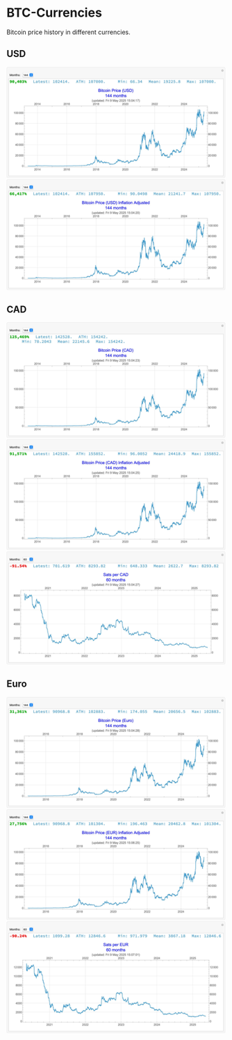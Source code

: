 # BTC-Currencies

Bitcoin price history in different currencies.

## USD
![](BTC-Currencies/Bitcoin-Price-USD.jpg)
![](BTC-Currencies/Bitcoin-Price-USD-Inflation-Adjusted.jpg)


## CAD
![](BTC-Currencies/Bitcoin-Price-CAD.jpg)
![](BTC-Currencies/Bitcoin-Price-CAD-Inflation-Adjusted.jpg)
![](BTC-Currencies/Sats-per-CAD.jpg)

## Euro
![](BTC-Currencies/Bitcoin-Price-Euro.jpg)
![](BTC-Currencies/Bitcoin-Price-EUR-Inflation-Adjusted.jpg)
![](BTC-Currencies/Sats-per-EUR.jpg)
